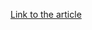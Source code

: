 [Link to the article](https://www.bitdefender.com/en-us/blog/labs/deep-dive-on-supplement-scams-how-ai-drives-miracle-cures-and-sponsored-health-related-scams-on-social-media)
